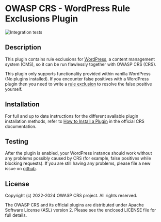 # OWASP CRS - WordPress Rule Exclusions Plugin
![Integration tests](https://github.com/coreruleset/wordpress-rule-exclusions-plugin/actions/workflows/integration.yml/badge.svg)

## Description

This plugin contains rule exclusions for [WordPress](https://wordpress.org/), a content management system (CMS), so it can be run flawlessly together with
OWASP CRS (CRS).

This plugin only supports functionality provided within vanilla WordPress (No plugins installed). If you encounter false positives with a WordPress plugin then you need to write a [rule exclusion](https://coreruleset.org/docs/concepts/false_positives_tuning/) to resolve the false positive yourself.

## Installation

For full and up to date instructions for the different available plugin
installation methods, refer to [How to Install a Plugin](https://coreruleset.org/docs/concepts/plugins/#how-to-install-a-plugin)
in the official CRS documentation.

## Testing

After the plugin is enabled, your WordPress instance should work without any
problems possibly caused by CRS (for example, false positives while blocking
requests). If you are still having any problems, please file a new issue on
[github](https://github.com/coreruleset/wordpress-rule-exclusions-plugin).

## License

Copyright (c) 2022-2024 OWASP CRS project. All rights reserved.

The OWASP CRS and its official plugins are distributed
under Apache Software License (ASL) version 2. Please see the enclosed LICENSE
file for full details.
